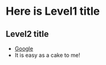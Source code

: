 # Here is Level1 title

## Level2 title

* [Google](https://www.google.com)
* It is easy as a cake to me!